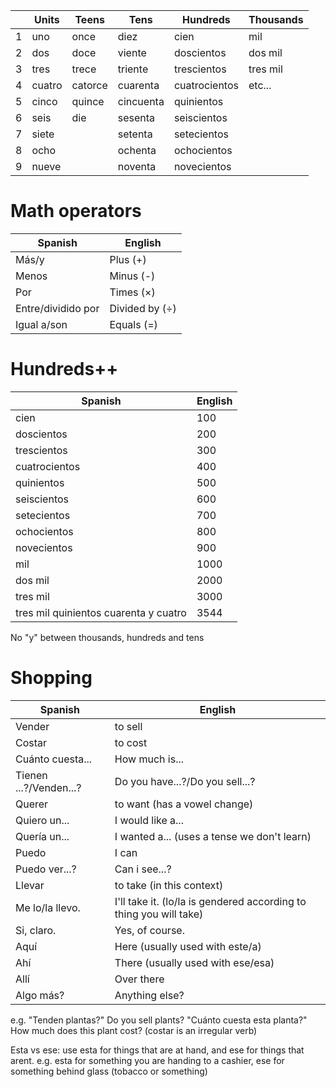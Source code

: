 
|     | Units  | Teens   | Tens      | Hundreds      | Thousands |
| --- | ------ | ------- | --------- | ------------- | --------- |
| 1   | uno    | once    | diez      | cien          | mil       |
| 2   | dos    | doce    | viente    | doscientos    | dos mil   |
| 3   | tres   | trece   | triente   | trescientos   | tres mil  |
| 4   | cuatro | catorce | cuarenta  | cuatrocientos | etc...    |
| 5   | cinco  | quince  | cincuenta | quinientos    |           |
| 6   | seis   | die     | sesenta   | seiscientos   |           |
| 7   | siete  |         | setenta   | setecientos   |           |
| 8   | ocho   |         | ochenta   | ochocientos   |           |
| 9   | nueve  |         | noventa   | novecientos   |           |


# Math operators

| Spanish            | English             |
| ------------------ | ------------------- |
| Más/y              | Plus (+)            |
| Menos              | Minus (-)           |
| Por                | Times ($\times$)    |
| Entre/dividido por | Divided by ($\div$) |
| Igual a/son        | Equals (=)          |

# Hundreds++

| Spanish                               | English |
| ------------------------------------- | ------- |
| cien                                  | 100     |
| doscientos                            | 200     |
| trescientos                           | 300     |
| cuatrocientos                         | 400     |
| quinientos                            | 500     |
| seiscientos                           | 600     |
| setecientos                           | 700     |
| ochocientos                           | 800     |
| novecientos                           | 900     |
| mil                                   | 1000    |
| dos mil                               | 2000    |
| tres mil                              | 3000    |
| tres mil quinientos cuarenta y cuatro | 3544    |
No "y" between thousands, hundreds and tens

# Shopping

| Spanish                | English                                                            |
| ---------------------- | ------------------------------------------------------------------ |
| Vender                 | to sell                                                            |
| Costar                 | to cost                                                            |
| Cuánto cuesta...       | How much is...                                                     |
| Tienen ...?/Venden...? | Do you have...?/Do you sell...?                                    |
| Querer                 | to want (has a vowel change)                                       |
| Quiero un...           | I would like a...                                                  |
| Quería un...           | I wanted a... (uses a tense we don't learn)                        |
| Puedo                  | I can                                                              |
| Puedo ver...?          | Can i see...?                                                      |
| Llevar                 | to take (in this context)                                          |
| Me lo/la llevo.        | I'll take it. (lo/la is gendered according to thing you will take) |
| Si, claro.             | Yes, of course.                                                    |
| Aquí                   | Here (usually used with este/a)                                    |
| Ahí                    | There (usually used with ese/esa)                                  |
| Allí                   | Over there                                                         |
| Algo más?              | Anything else?                                                     |
e.g. "Tenden plantas?"  Do you sell plants?
"Cuánto cuesta esta planta?" How much does this plant cost? (costar is an irregular verb)

Esta vs ese: use esta for things that are at hand, and ese for things that arent. e.g. esta for something you are handing to a cashier, ese for something behind glass (tobacco or something)